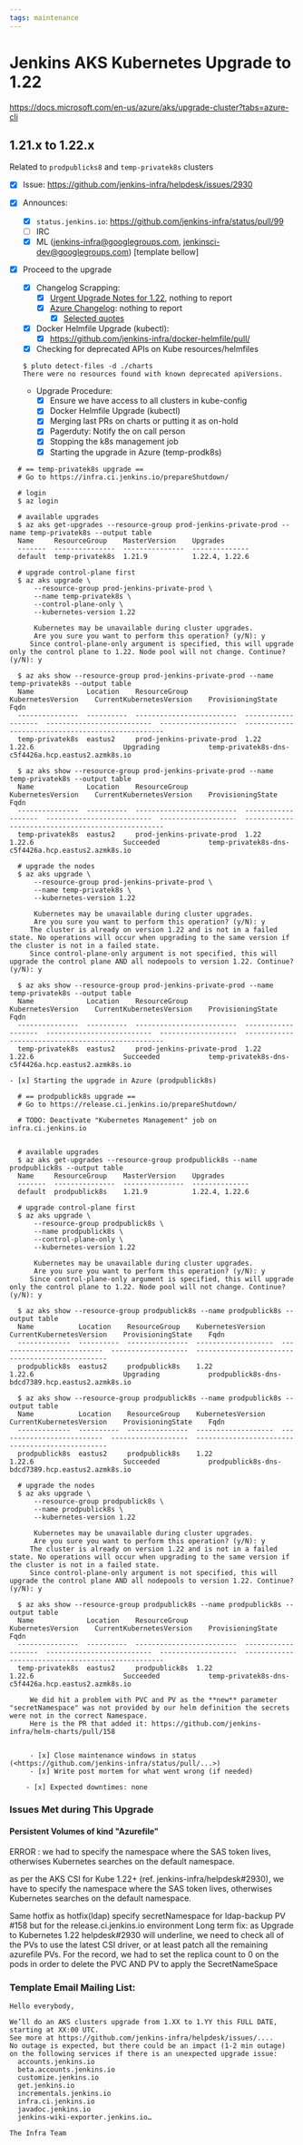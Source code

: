 ```yaml
---
tags: maintenance
---
```

<!-- markdownlint-disable MD013 MD036-->

# Jenkins AKS Kubernetes Upgrade to 1.22

https://docs.microsoft.com/en-us/azure/aks/upgrade-cluster?tabs=azure-cli

## 1.21.x  to 1.22.x

Related to `prodpublicks8` and `temp-privatek8s` clusters

- [x] Issue: <https://github.com/jenkins-infra/helpdesk/issues/2930>

- [X] Announces:
  - [X] `status.jenkins.io`: <https://github.com/jenkins-infra/status/pull/99>
  - [ ] IRC
  - [x] ML (jenkins-infra@googlegroups.com, jenkinsci-dev@googlegroups.com) [template bellow]

- [X] Proceed to the upgrade
  - [X] Changelog Scrapping:
    - [X] [Urgent Upgrade Notes for 1.22](https://github.com/kubernetes/kubernetes/blob/master/CHANGELOG/CHANGELOG-1.22.md#urgent-upgrade-notes), nothing to report
    - [X] [Azure Changelog](https://github.com/Azure/AKS/blob/master/CHANGELOG.md): nothing to report
      - [X] [Selected quotes](https://github.com/jenkins-infra/helpdesk/issues/2930#issuecomment-1168457423)

  - [x] Docker Helmfile Upgrade (kubectl):
    - [x] <https://github.com/jenkins-infra/docker-helmfile/pull/>
  
  - [x] Checking for deprecated APIs on Kube resources/helmfiles
  
  ```shell
  $ pluto detect-files -d ./charts
  There were no resources found with known deprecated apiVersions.
  ```

  - Upgrade Procedure:
    - [x] Ensure we have access to all clusters in kube-config
    - [x] Docker Helmfile Upgrade (kubectl)
    - [x] Merging last PRs on charts or putting it as on-hold
    - [x] Pagerduty: Notify the on call person
    - [x] Stopping the k8s management job
    - [x] Starting the upgrade in Azure (temp-prodk8s)

```console
  # == temp-privatek8s upgrade ==
  # Go to https://infra.ci.jenkins.io/prepareShutdown/

  # login
  $ az login

  # available upgrades
  $ az aks get-upgrades --resource-group prod-jenkins-private-prod --name temp-privatek8s --output table
  Name     ResourceGroup    MasterVersion    Upgrades
  -------  ---------------  ---------------  --------------
  default  temp-privatek8s  1.21.9           1.22.4, 1.22.6

  # upgrade control-plane first
  $ az aks upgrade \
      --resource-group prod-jenkins-private-prod \
      --name temp-privatek8s \
      --control-plane-only \
      --kubernetes-version 1.22

      Kubernetes may be unavailable during cluster upgrades.
      Are you sure you want to perform this operation? (y/N): y
     Since control-plane-only argument is specified, this will upgrade only the control plane to 1.22. Node pool will not change. Continue? (y/N): y

  $ az aks show --resource-group prod-jenkins-private-prod --name temp-privatek8s --output table
  Name             Location    ResourceGroup              KubernetesVersion    CurrentKubernetesVersion    ProvisioningState    Fqdn
  ---------------  ----------  -------------------------  -------------------  --------------------------  -------------------  --------------------------------------------------
  temp-privatek8s  eastus2     prod-jenkins-private-prod  1.22                 1.22.6                      Upgrading            temp-privatek8s-dns-c5f4426a.hcp.eastus2.azmk8s.io

  $ az aks show --resource-group prod-jenkins-private-prod --name temp-privatek8s --output table
  Name             Location    ResourceGroup              KubernetesVersion    CurrentKubernetesVersion    ProvisioningState    Fqdn
  ---------------  ----------  -------------------------  -------------------  --------------------------  -------------------  --------------------------------------------------
  temp-privatek8s  eastus2     prod-jenkins-private-prod  1.22                 1.22.6                      Succeeded            temp-privatek8s-dns-c5f4426a.hcp.eastus2.azmk8s.io

  # upgrade the nodes
  $ az aks upgrade \
      --resource-group prod-jenkins-private-prod \
      --name temp-privatek8s \
      --kubernetes-version 1.22

      Kubernetes may be unavailable during cluster upgrades.
      Are you sure you want to perform this operation? (y/N): y
     The cluster is already on version 1.22 and is not in a failed state. No operations will occur when upgrading to the same version if the cluster is not in a failed state.
     Since control-plane-only argument is not specified, this will upgrade the control plane AND all nodepools to version 1.22. Continue? (y/N): y

  $ az aks show --resource-group prod-jenkins-private-prod --name temp-privatek8s --output table
  Name             Location    ResourceGroup              KubernetesVersion    CurrentKubernetesVersion    ProvisioningState    Fqdn
  ---------------  ----------  -------------------------  -------------------  --------------------------  -------------------  --------------------------------------------------
  temp-privatek8s  eastus2     prod-jenkins-private-prod  1.22                 1.22.6                      Succeeded            temp-privatek8s-dns-c5f4426a.hcp.eastus2.azmk8s.io
```

    - [x] Starting the upgrade in Azure (prodpublick8s)
      
```console
  # == prodpublick8s upgrade ==
  # Go to https://release.ci.jenkins.io/prepareShutdown/

  # TODO: Deactivate "Kubernetes Management" job on infra.ci.jenkins.io


  # available upgrades
  $ az aks get-upgrades --resource-group prodpublick8s --name prodpublick8s --output table
  Name     ResourceGroup    MasterVersion    Upgrades
  -------  ---------------  ---------------  --------------
  default  prodpublick8s    1.21.9           1.22.4, 1.22.6

  # upgrade control-plane first
  $ az aks upgrade \
      --resource-group prodpublick8s \
      --name prodpublick8s \
      --control-plane-only \
      --kubernetes-version 1.22

      Kubernetes may be unavailable during cluster upgrades.
      Are you sure you want to perform this operation? (y/N): y
     Since control-plane-only argument is specified, this will upgrade only the control plane to 1.22. Node pool will not change. Continue? (y/N): y

  $ az aks show --resource-group prodpublick8s --name prodpublick8s --output table
  Name           Location    ResourceGroup    KubernetesVersion    CurrentKubernetesVersion    ProvisioningState    Fqdn
  -------------  ----------  ---------------  -------------------  --------------------------  -------------------  ------------------------------------------------
  prodpublick8s  eastus2     prodpublick8s    1.22                 1.22.6                      Upgrading            prodpublick8s-dns-bdcd7389.hcp.eastus2.azmk8s.io

  $ az aks show --resource-group prodpublick8s --name prodpublick8s --output table
  Name           Location    ResourceGroup    KubernetesVersion    CurrentKubernetesVersion    ProvisioningState    Fqdn
  -------------  ----------  ---------------  -------------------  --------------------------  -------------------  ------------------------------------------------
  prodpublick8s  eastus2     prodpublick8s    1.22                 1.22.6                      Succeeded            prodpublick8s-dns-bdcd7389.hcp.eastus2.azmk8s.io

  # upgrade the nodes
  $ az aks upgrade \
      --resource-group prodpublick8s \
      --name prodpublick8s \
      --kubernetes-version 1.22

      Kubernetes may be unavailable during cluster upgrades.
      Are you sure you want to perform this operation? (y/N): y
     The cluster is already on version 1.22 and is not in a failed state. No operations will occur when upgrading to the same version if the cluster is not in a failed state.
     Since control-plane-only argument is not specified, this will upgrade the control plane AND all nodepools to version 1.22. Continue? (y/N): y

  $ az aks show --resource-group prodpublick8s --name prodpublick8s --output table
  Name             Location    ResourceGroup              KubernetesVersion    CurrentKubernetesVersion    ProvisioningState    Fqdn
  ---------------  ----------  -------------------------  -------------------  --------------------------  -------------------  --------------------------------------------------
  temp-privatek8s  eastus2     prodpublick8s  1.22                 1.22.6                      Succeeded            temp-privatek8s-dns-c5f4426a.hcp.eastus2.azmk8s.io
```
         
         
         We did hit a problem with PVC and PV as the **new** parameter "secretNamespace" was not provided by our helm definition the secrets were not in the correct Namespace.
         Here is the PR that added it: https://github.com/jenkins-infra/helm-charts/pull/158
         
         
         - [x] Close maintenance windows in status (<https://github.com/jenkins-infra/status/pull/...>)
         - [x] Write post mortem for what went wrong (if needed)

        - [x] Expected downtimes: none

### Issues Met during This Upgrade
        


#### Persistent Volumes of kind "Azurefile"

ERROR : we had to specify the namespace where the SAS token lives, otherwises Kubernetes searches on the default namespace.
        
as per the AKS CSI for Kube 1.22+ (ref. jenkins-infra/helpdesk#2930), we have to specify the namespace where the SAS token lives, otherwises Kubernetes searches on the default namespace.

Same hotfix as hotfix(ldap) specify secretNamespace for ldap-backup PV #158 but for the release.ci.jenkins.io environment
Long term fix: as Upgrade to Kubernetes 1.22 helpdesk#2930 will underline, we need to check all of the PVs to use the latest CSI driver, or at least patch all the remaining azurefile PVs.
For the record, we had to set the replica count to 0 on the pods in order to delete the PVC AND PV to apply the SecretNameSpace

### Template Email Mailing List: 

```
Hello everybody,

We’ll do an AKS clusters upgrade from 1.XX to 1.YY this FULL DATE, starting at XX:00 UTC.
See more at https://github.com/jenkins-infra/helpdesk/issues/....
No outage is expected, but there could be an impact (1-2 min outage) on the following services if there is an unexpected upgrade issue:
  accounts.jenkins.io
  beta.accounts.jenkins.io
  customize.jenkins.io
  get.jenkins.io
  incrementals.jenkins.io
  infra.ci.jenkins.io
  javadoc.jenkins.io
  jenkins-wiki-exporter.jenkins.io…

The Infra Team
```

